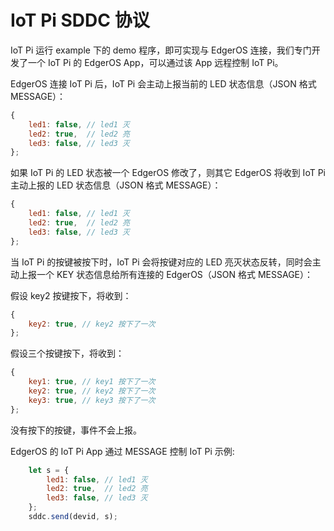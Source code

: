 
# IoT Pi SDDC 协议

IoT Pi 运行 example 下的 demo 程序，即可实现与 EdgerOS 连接，我们专门开发了一个 IoT Pi 的 EdgerOS App，可以通过该 App 远程控制 IoT Pi。

EdgerOS 连接 IoT Pi 后，IoT Pi 会主动上报当前的 LED 状态信息（JSON 格式 MESSAGE）：

```js
{
    led1: false, // led1 灭
    led2: true,  // led2 亮
    led3: false, // led3 灭
};
```

如果 IoT Pi 的 LED 状态被一个 EdgerOS 修改了，则其它 EdgerOS 将收到 IoT Pi 主动上报的 LED 状态信息（JSON 格式 MESSAGE）：

```js
{
    led1: false, // led1 灭
    led2: true,  // led2 亮
    led3: false, // led3 灭
};
```

当 IoT Pi 的按键被按下时，IoT Pi 会将按键对应的 LED 亮灭状态反转，同时会主动上报一个 KEY 状态信息给所有连接的 EdgerOS（JSON 格式 MESSAGE）：

假设 key2 按键按下，将收到：
```js
{
    key2: true, // key2 按下了一次
};
```

假设三个按键按下，将收到： 
```js
{
    key1: true, // key1 按下了一次
    key2: true, // key2 按下了一次
    key3: true, // key3 按下了一次
};
```

没有按下的按键，事件不会上报。

EdgerOS 的 IoT Pi App 通过 MESSAGE 控制 IoT Pi 示例:

```js
    let s = {
        led1: false, // led1 灭
        led2: true,  // led2 亮
        led3: false, // led3 灭
    };
    sddc.send(devid, s);
```
